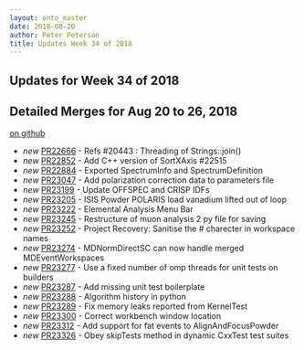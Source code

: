 ```yaml
---
layout: onto_master
date: 2018-08-20
author: Peter Peterson
title: Updates Week 34 of 2018
---
```

Updates for Week 34 of 2018
---------------------------

Detailed Merges for Aug 20 to 26, 2018
--------------------------------------
[on github](https://github.com/mantidproject/mantid/pulls?q=is%3Apr+merged%3A2018-08-21..2018-08-26)

* *new* [PR22666](https://github.com/mantidproject/mantid/pull/22666) - Refs #20443 : Threading of Strings::join()
* *new* [PR22852](https://github.com/mantidproject/mantid/pull/22852) - Add C++ version of SortXAxis #22515
* *new* [PR22884](https://github.com/mantidproject/mantid/pull/22884) - Exported SpectrumInfo and SpectrumDefinition
* *new* [PR23047](https://github.com/mantidproject/mantid/pull/23047) - Add polarization correction data to parameters file
* *new* [PR23199](https://github.com/mantidproject/mantid/pull/23199) - Update OFFSPEC and CRISP IDFs
* *new* [PR23205](https://github.com/mantidproject/mantid/pull/23205) - ISIS Powder POLARIS load vanadium lifted out of loop
* *new* [PR23222](https://github.com/mantidproject/mantid/pull/23222) - Elemental Analysis Menu Bar
* *new* [PR23245](https://github.com/mantidproject/mantid/pull/23245) - Restructure of  muon analysis 2 py file for saving
* *new* [PR23252](https://github.com/mantidproject/mantid/pull/23252) - Project Recovery: Sanitise the # charecter in workspace names
* *new* [PR23274](https://github.com/mantidproject/mantid/pull/23274) - MDNormDirectSC can now handle merged MDEventWorkspaces
* *new* [PR23277](https://github.com/mantidproject/mantid/pull/23277) - Use a fixed number of omp threads for unit tests on builders
* *new* [PR23287](https://github.com/mantidproject/mantid/pull/23287) - Add missing unit test boilerplate
* *new* [PR23288](https://github.com/mantidproject/mantid/pull/23288) - Algorithm history in python
* *new* [PR23289](https://github.com/mantidproject/mantid/pull/23289) - Fix memory leaks reported from KernelTest
* *new* [PR23300](https://github.com/mantidproject/mantid/pull/23300) - Correct workbench window location
* *new* [PR23312](https://github.com/mantidproject/mantid/pull/23312) - Add support for fat events to AlignAndFocusPowder
* *new* [PR23326](https://github.com/mantidproject/mantid/pull/23326) - Obey skipTests method in dynamic CxxTest test suites
